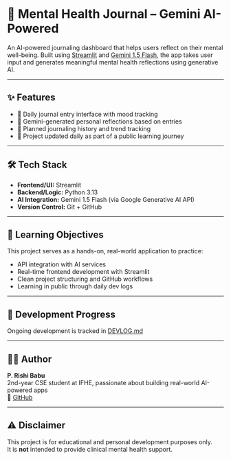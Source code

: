 # 🧠 Mental Health Journal – Gemini AI-Powered

An AI-powered journaling dashboard that helps users reflect on their mental well-being. Built using [Streamlit](https://streamlit.io/) and [Gemini 1.5 Flash](https://ai.google.dev/), the app takes user input and generates meaningful mental health reflections using generative AI.

---

## ✨ Features

- 📝 Daily journal entry interface with mood tracking
- 🤖 Gemini-generated personal reflections based on entries
- 💾 Planned journaling history and trend tracking
- 📅 Project updated daily as part of a public learning journey

---

## 🛠 Tech Stack

- **Frontend/UI:** Streamlit
- **Backend/Logic:** Python 3.13
- **AI Integration:** Gemini 1.5 Flash (via Google Generative AI API)
- **Version Control:** Git + GitHub

---

## 🎯 Learning Objectives

This project serves as a hands-on, real-world application to practice:

- API integration with AI services
- Real-time frontend development with Streamlit
- Clean project structuring and GitHub workflows
- Learning in public through daily dev logs

---

## 📅 Development Progress

Ongoing development is tracked in [DEVLOG.md](DEVLOG.md)

---

## 👨‍💻 Author

**P. Rishi Babu**  
2nd-year CSE student at IFHE, passionate about building real-world AI-powered apps  
🔗 [GitHub](https://github.com/PRB18)

---

## ⚠️ Disclaimer

This project is for educational and personal development purposes only.  
It is **not** intended to provide clinical mental health support.

